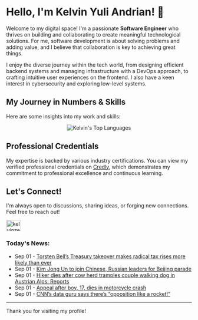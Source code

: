 # Hello, I'm Kelvin Yuli Andrian! 👋

Welcome to my digital space! I'm a passionate **Software Engineer** who thrives on building and collaborating to create meaningful technological solutions. For me, software development is about solving problems and adding value, and I believe that collaboration is key to achieving great things.

I enjoy the diverse journey within the tech world, from designing efficient backend systems and managing infrastructure with a DevOps approach, to crafting intuitive user experiences on the frontend. I also have a keen interest in cybersecurity and exploring low-level systems.

## My Journey in Numbers & Skills

Here are some insights into my work and skills:

<p align="center">
  <img src="https://github-readme-stats.vercel.app/api/top-langs/?username=kelvinzer0&layout=compact&theme=radical" alt="Kelvin's Top Languages" />
</p>

## Professional Credentials

My expertise is backed by various industry certifications. You can view my verified professional credentials on [Credly](https://www.credly.com/users/kelvin-yuli-andrian/badges), which demonstrates my commitment to professional excellence and continuous learning.

## Let's Connect!

I'm always open to discussions, sharing ideas, or forging new connections. Feel free to reach out!

<p align="left">
    <a href="https://linkedin.com/in/kelvinzero" target="blank"><img align="center" src="https://cdn.jsdelivr.net/npm/simple-icons@3.0.1/icons/linkedin.svg" alt="kelvinzero" height="30" width="40" /></a>
</p>

### Today's News:

<!-- feed start -->
- Sep 01 - [Torsten Bell’s Treasury takeover makes radical tax rises more likely than ever](https://finance.yahoo.com/news/torsten-bell-treasury-takeover-makes-182042124.html)
- Sep 01 - [Kim Jong Un to join Chinese, Russian leaders for Beijing parade](https://www.yahoo.com/news/articles/kim-jong-un-join-chinese-181657258.html)
- Sep 01 - [Hiker dies after cow herd tramples couple walking dog in Austrian Alps: Reports](https://www.yahoo.com/news/articles/hiker-dies-cow-herd-tramples-175616783.html)
- Sep 01 - [Appeal after boy, 17, dies in motorcycle crash](https://www.yahoo.com/news/articles/appeal-boy-17-dies-motorcycle-171032724.html)
- Sep 01 - [CNN’s data guru says there’s “opposition like a rocket!”](https://www.yahoo.com/news/videos/cnn-data-guru-says-opposition-163551162.html)
<!-- feed end -->

---

Thank you for visiting my profile!
